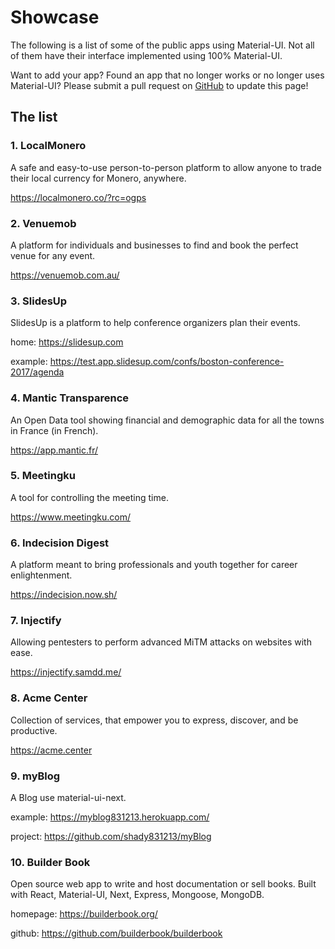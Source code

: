 # Showcase

The following is a list of some of the public apps using Material-UI. Not all of them have their interface implemented using 100% Material-UI.

Want to add your app? Found an app that no longer works or no longer uses Material-UI? Please submit a pull request on [GitHub](https://github.com/mui-org/material-ui) to update this page!

## The list

### 1. LocalMonero
  A safe and easy-to-use person-to-person platform to allow anyone to trade their local currency for Monero, anywhere.
 
  https://localmonero.co/?rc=ogps
  
### 2. Venuemob
  A platform for individuals and businesses to find and book the perfect venue for any event.
 
 https://venuemob.com.au/
  
### 3. SlidesUp
  SlidesUp is a platform to help conference organizers plan their events.
  
  home: https://slidesup.com
  
  example: https://test.app.slidesup.com/confs/boston-conference-2017/agenda
  
### 4. Mantic Transparence
  An Open Data tool showing financial and demographic data for all the towns in France (in French).
   
  https://app.mantic.fr/
  
### 5. Meetingku
  A tool for controlling the meeting time.
 
  https://www.meetingku.com/
 
### 6. Indecision Digest
  A platform meant to bring professionals and youth together for career enlightenment.
  
  https://indecision.now.sh/
   
### 7. Injectify
  Allowing pentesters to perform advanced MiTM attacks on websites with ease.
 
  https://injectify.samdd.me/
 
### 8. Acme Center
  Collection of services, that empower you to express, discover, and be productive.
   
  https://acme.center

### 9. myBlog
  A Blog use material-ui-next.
 
  example: https://myblog831213.herokuapp.com/
 
  project: https://github.com/shady831213/myBlog

### 10. Builder Book
  Open source web app to write and host documentation or sell books.
  Built with React, Material-UI, Next, Express, Mongoose, MongoDB.
  
  homepage: https://builderbook.org/

  github: https://github.com/builderbook/builderbook
